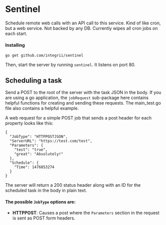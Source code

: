# Sentinel
Schedule remote web calls with an API call to this service.  Kind of like cron, but a web service.  Not backed by any DB.  Currently wipes all cron jobs on each start.

#### Installing

`go get github.com/integrii/sentinel`

Then, start the server by running `sentinel`.  It listens on port 80.


## Scheduling a task

Send a POST to the root of the server with the task JSON in the body.  If you are using a go application, the `jobRequest` sub-package here contains helpful functions for creating and sending these requests.  The main_test.go file also contains a helpful example.

A web request for a simple POST job that sends a post header for each property looks like this:

```
{
  "JobType": "HTTPPOSTJSON",
  "ServerURL": "https://test.com/test",
  "Parameters": {
    "test": "true",
    "great": "Absolutely!"
  },
  "Schedule": {
    "Time": 1476853274
  }
}
```

The server will return a 200 status header along with an ID for the scheduled task in the body in plain text.

#### The possible `JobType` options are:
- **HTTPPOST**: Causes a post where the `Parameters` section in the request is sent as POST form headers.
